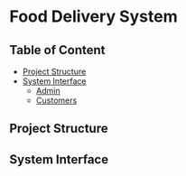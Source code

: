 <h1>Food Delivery System</h1>

## Table of Content
- [Project Structure](#project-structure)
- [System Interface](#system-interface)
   - [Admin](#admin)
   - [Customers](#customers)

<h2>Project Structure</h2>

<h2>System Interface</h2>
